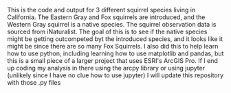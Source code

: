 This is the code and output for 3 different squirrel species living in California. The Eastern Gray and Fox squirrels are introduced, and the Western Gray squirrel is a native species.
The squirrel observation data is sourced from iNaturalist.
The goal of this is to see if the native species might be getting outcompeted byt the introduced species, and it looks like it might be since there are so many Fox Squirrels.
I also did this to help learn how to use python, including learning how to use matplotlib and pandas, but this is a small piece of a larger project that uses ESRI's ArcGIS Pro. 
If I end up coding my analysis in there using the arcpy library or using jupyter (unlikely since I have no clue how to use jupyter) I will update this repository with those .py files
